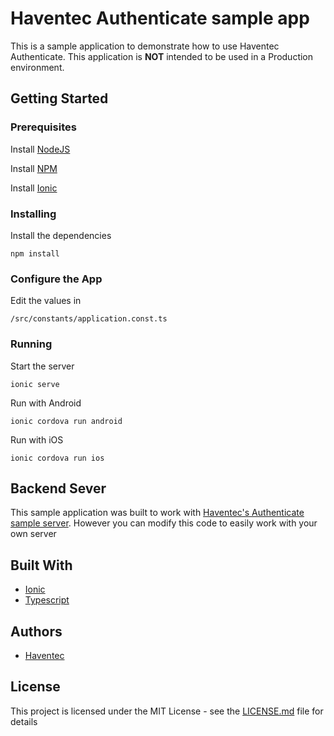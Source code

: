 # Haventec Authenticate sample app

This is a sample application to demonstrate how to use Haventec Authenticate.
This application is **NOT** intended to be used in a Production environment.

## Getting Started

### Prerequisites

Install [NodeJS](https://nodejs.org)

Install [NPM](https://www.npmjs.com)
 
Install [Ionic](https://ionicframework.com/)

### Installing

Install the dependencies
```
npm install
```

### Configure the App

Edit the values in 
```
/src/constants/application.const.ts
```

### Running

Start the server
```
ionic serve
```

Run with Android
```
ionic cordova run android
```

Run with iOS
```
ionic cordova run ios
```
## Backend Sever

This sample application was built to work with [Haventec's Authenticate sample server](https://github.com/Haventec/haventec-authenticate-sample-server).
However you can modify this code to easily work with your own server

## Built With

* [Ionic](https://ionicframework.com/)
* [Typescript](https://www.typescriptlang.org/) 

## Authors

* [Haventec](http://www.haventec.com/)

## License

This project is licensed under the MIT License - see the [LICENSE.md](LICENSE.md) file for details
